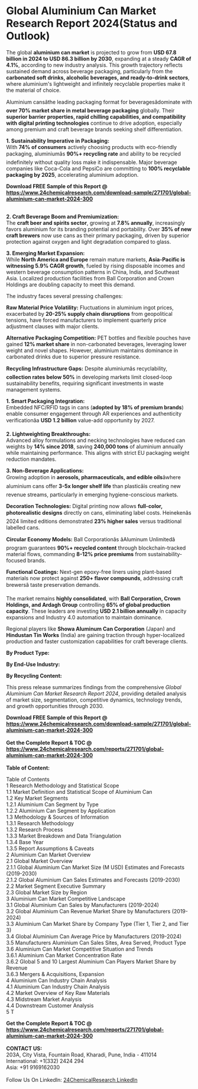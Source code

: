 <h1>Global Aluminium Can Market Research Report 2024(Status and Outlook)</h1><p>The global <strong>aluminium can market</strong> is projected to grow from <strong>USD 67.8 billion in 2024 to USD 86.3 billion by 2030</strong>, expanding at a steady <strong>CAGR of 4.1%</strong>, according to new industry analysis. This growth trajectory reflects sustained demand across beverage packaging, particularly from the <strong>carbonated soft drinks, alcoholic beverages, and ready-to-drink sectors</strong>, where aluminium's lightweight and infinitely recyclable properties make it the material of choice.</p><p>Aluminium cansâthe leading packaging format for beveragesâdominate with <strong>over 70% market share in metal beverage packaging</strong> globally. Their <strong>superior barrier properties, rapid chilling capabilities, and compatibility with digital printing technologies</strong> continue to drive adoption, especially among premium and craft beverage brands seeking shelf differentiation.</p><p><strong>1. Sustainability Imperative in Packaging:</strong><br>
With <strong>74% of consumers</strong> actively choosing products with eco-friendly packaging, aluminiumâs <strong>90%+ recycling rate</strong> and ability to be recycled indefinitely without quality loss make it indispensable. Major beverage companies like Coca-Cola and PepsiCo are committing to <strong>100% recyclable packaging by 2025</strong>, accelerating aluminium adoption.</p><div><b>Download FREE Sample of this Report @ 
            <a href="https://www.24chemicalresearch.com/download-sample/271701/global-aluminium-can-market-2024-300">
            https://www.24chemicalresearch.com/download-sample/271701/global-aluminium-can-market-2024-300</a></b></div><br><p><strong>2. Craft Beverage Boom and Premiumization:</strong><br>
The <strong>craft beer and spirits sector</strong>, growing at <strong>7.8% annually</strong>, increasingly favors aluminium for its branding potential and portability. Over <strong>35% of new craft brewers</strong> now use cans as their primary packaging, driven by superior protection against oxygen and light degradation compared to glass.</p><p><strong>3. Emerging Market Expansion:</strong><br>
While <strong>North America and Europe</strong> remain mature markets, <strong>Asia-Pacific is witnessing 5.9% CAGR growth</strong>, fueled by rising disposable incomes and western beverage consumption patterns in China, India, and Southeast Asia. Localized production facilities from Ball Corporation and Crown Holdings are doubling capacity to meet this demand.</p><p>The industry faces several pressing challenges:</p><p><strong>Raw Material Price Volatility:</strong> Fluctuations in aluminium ingot prices, exacerbated by <strong>20-25% supply chain disruptions</strong> from geopolitical tensions, have forced manufacturers to implement quarterly price adjustment clauses with major clients.</p><p><strong>Alternative Packaging Competition:</strong> PET bottles and flexible pouches have gained <strong>12% market share</strong> in non-carbonated beverages, leveraging lower weight and novel shapes. However, aluminium maintains dominance in carbonated drinks due to superior pressure resistance.</p><p><strong>Recycling Infrastructure Gaps:</strong> Despite aluminiumâs recyclability, <strong>collection rates below 50%</strong> in developing markets limit closed-loop sustainability benefits, requiring significant investments in waste management systems.</p><p><strong>1. Smart Packaging Integration:</strong><br>
Embedded NFC/RFID tags in cans (<strong>adopted by 18% of premium brands</strong>) enable consumer engagement through AR experiences and authenticity verificationâa <strong>USD 1.2 billion</strong> value-add opportunity by 2027.</p><p><strong>2. Lightweighting Breakthroughs:</strong><br>
Advanced alloy formulations and necking technologies have reduced can weights by <strong>14% since 2018</strong>, saving <strong>240,000 tons</strong> of aluminium annually while maintaining performance. This aligns with strict EU packaging weight reduction mandates.</p><p><strong>3. Non-Beverage Applications:</strong><br>
Growing adoption in <strong>aerosols, pharmaceuticals, and edible oils</strong>âwhere aluminium cans offer <strong>3-5x longer shelf life</strong> than plasticâis creating new revenue streams, particularly in emerging hygiene-conscious markets.</p><p><strong>Decoration Technologies:</strong> Digital printing now allows <strong>full-color, photorealistic designs</strong> directly on cans, eliminating label costs. Heinekenâs 2024 limited editions demonstrated <strong>23% higher sales</strong> versus traditional labelled cans.</p><p><strong>Circular Economy Models:</strong> Ball Corporationâs âAluminum Unlimitedâ program guarantees <strong>90%+ recycled content</strong> through blockchain-tracked material flows, commanding <strong>8-12% price premiums</strong> from sustainability-focused brands.</p><p><strong>Functional Coatings:</strong> Next-gen epoxy-free liners using plant-based materials now protect against <strong>250+ flavor compounds</strong>, addressing craft brewersâ taste preservation demands.</p><p>The market remains <strong>highly consolidated</strong>, with <strong>Ball Corporation, Crown Holdings, and Ardagh Group</strong> controlling <strong>65% of global production capacity</strong>. These leaders are investing <strong>USD 2.1 billion annually</strong> in capacity expansions and Industry 4.0 automation to maintain dominance.</p><p>Regional players like <strong>Showa Aluminum Can Corporation</strong> (Japan) and <strong>Hindustan Tin Works</strong> (India) are gaining traction through hyper-localized production and faster customization capabilities for craft beverage clients.</p><p><strong>By Product Type:</strong></p><p><strong>By End-Use Industry:</strong></p><p><strong>By Recycling Content:</strong></p><p>This press release summarizes findings from the comprehensive <em>Global Aluminium Can Market Research Report 2024</em>, providing detailed analysis of market size, segmentation, competitive dynamics, technology trends, and growth opportunities through 2030.</p><div><b>Download FREE Sample of this Report @ 
            <a href="https://www.24chemicalresearch.com/download-sample/271701/global-aluminium-can-market-2024-300">
            https://www.24chemicalresearch.com/download-sample/271701/global-aluminium-can-market-2024-300</a></b></div><br><div><b>Get the Complete Report & TOC @ 
            <a href="https://www.24chemicalresearch.com/reports/271701/global-aluminium-can-market-2024-300">
            https://www.24chemicalresearch.com/reports/271701/global-aluminium-can-market-2024-300</a></b></div><br>
            <b>Table of Content:</b><p>Table of Contents<br />
1 Research Methodology and Statistical Scope<br />
1.1 Market Definition and Statistical Scope of Aluminium Can<br />
1.2 Key Market Segments<br />
1.2.1 Aluminium Can Segment by Type<br />
1.2.2 Aluminium Can Segment by Application<br />
1.3 Methodology & Sources of Information<br />
1.3.1 Research Methodology<br />
1.3.2 Research Process<br />
1.3.3 Market Breakdown and Data Triangulation<br />
1.3.4 Base Year<br />
1.3.5 Report Assumptions & Caveats<br />
2 Aluminium Can Market Overview<br />
2.1 Global Market Overview<br />
2.1.1 Global Aluminium Can Market Size (M USD) Estimates and Forecasts (2019-2030)<br />
2.1.2 Global Aluminium Can Sales Estimates and Forecasts (2019-2030)<br />
2.2 Market Segment Executive Summary<br />
2.3 Global Market Size by Region<br />
3 Aluminium Can Market Competitive Landscape<br />
3.1 Global Aluminium Can Sales by Manufacturers (2019-2024)<br />
3.2 Global Aluminium Can Revenue Market Share by Manufacturers (2019-2024)<br />
3.3 Aluminium Can Market Share by Company Type (Tier 1, Tier 2, and Tier 3)<br />
3.4 Global Aluminium Can Average Price by Manufacturers (2019-2024)<br />
3.5 Manufacturers Aluminium Can Sales Sites, Area Served, Product Type<br />
3.6 Aluminium Can Market Competitive Situation and Trends<br />
3.6.1 Aluminium Can Market Concentration Rate<br />
3.6.2 Global 5 and 10 Largest Aluminium Can Players Market Share by Revenue<br />
3.6.3 Mergers & Acquisitions, Expansion<br />
4 Aluminium Can Industry Chain Analysis<br />
4.1 Aluminium Can Industry Chain Analysis<br />
4.2 Market Overview of Key Raw Materials<br />
4.3 Midstream Market Analysis<br />
4.4 Downstream Customer Analysis<br />
5 T</p><div><b>Get the Complete Report & TOC @ 
            <a href="https://www.24chemicalresearch.com/reports/271701/global-aluminium-can-market-2024-300">
            https://www.24chemicalresearch.com/reports/271701/global-aluminium-can-market-2024-300</a></b></div><br><b>CONTACT US:</b><br>
            203A, City Vista, Fountain Road, Kharadi, Pune, India - 411014<br>
            International: +1(332) 2424 294<br>
            Asia: +91 9169162030 <br><br>
            Follow Us On LinkedIn: <a href="https://www.linkedin.com/company/24chemicalresearch/">24ChemicalResearch LinkedIn</a>